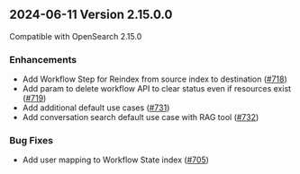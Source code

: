 ## 2024-06-11 Version 2.15.0.0

Compatible with OpenSearch 2.15.0

### Enhancements
- Add Workflow Step for Reindex from source index to destination ([#718](https://github.com/opensearch-project/flow-framework/pull/718))
- Add param to delete workflow API to clear status even if resources exist ([#719](https://github.com/opensearch-project/flow-framework/pull/719))
- Add additional default use cases ([#731](https://github.com/opensearch-project/flow-framework/pull/731))
- Add conversation search default use case with RAG tool ([#732](https://github.com/opensearch-project/flow-framework/pull/732))

### Bug Fixes
- Add user mapping to Workflow State index ([#705](https://github.com/opensearch-project/flow-framework/pull/705))
